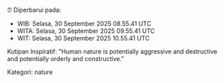 ⏰ Diperbarui pada:
- WIB: Selasa, 30 September 2025 08.55.41 UTC
- WITA: Selasa, 30 September 2025 09.55.41 UTC
- WIT: Selasa, 30 September 2025 10.55.41 UTC

Kutipan Inspiratif:
"Human nature is potentially aggressive and destructive and potentially orderly and constructive."


Kategori: nature

